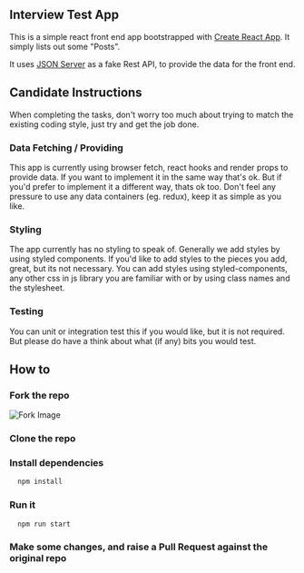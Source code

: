 ## Interview Test App

This is a simple react front end app bootstrapped with [Create React App](https://github.com/facebook/create-react-app). It simply lists out some "Posts".

It uses [JSON Server](https://github.com/typicode/json-server) as a fake Rest API, to provide the data for the front end.

## Candidate Instructions

When completing the tasks, don't worry too much about trying to match the existing coding style, just try and get the job done.

### Data Fetching / Providing

This app is currently using browser fetch, react hooks and render props to provide data. If you want to implement it in the same way that's ok. But if you'd prefer to implement it a different way, thats ok too. Don't feel any pressure to use any data containers (eg. redux), keep it as simple as you like.

### Styling

The app currently has no styling to speak of. Generally we add styles by using styled components. If you'd like to add styles to the pieces you add, great, but its not necessary. You can add styles using styled-components, any other css in js library you are familiar with or by using class names and the stylesheet.

### Testing

You can unit or integration test this if you would like, but it is not required. But please do have a think about what (if any) bits you would test.

## How to

### Fork the repo

![Fork Image](https://docs.github.com/assets/images/help/repository/fork_button.jpg)

### Clone the repo

### Install dependencies

```sh
  npm install
```

### Run it

```sh
  npm run start
```

### Make some changes, and raise a Pull Request against the original repo

